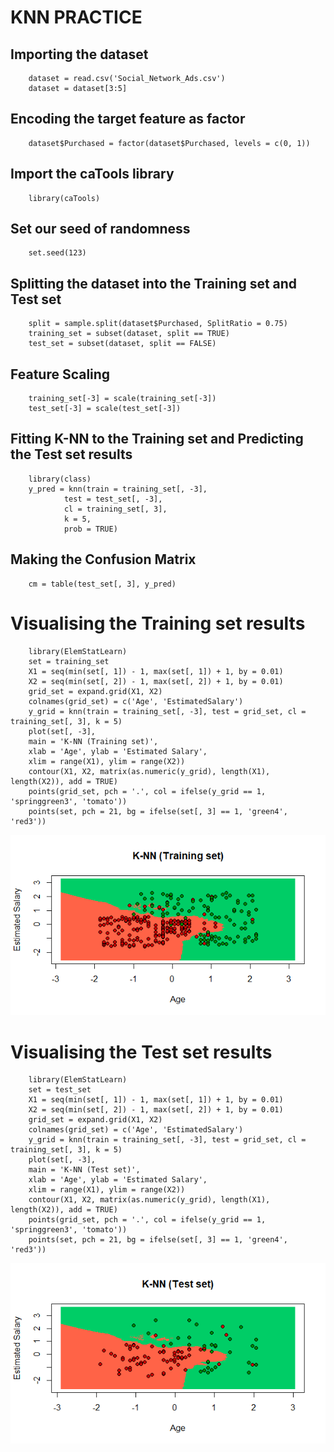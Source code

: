 # KNN PRACTICE

## Importing the dataset
        dataset = read.csv('Social_Network_Ads.csv')
        dataset = dataset[3:5]

## Encoding the target feature as factor
        dataset$Purchased = factor(dataset$Purchased, levels = c(0, 1))

## Import the caTools library
        library(caTools)

## Set our seed of randomness
        set.seed(123)

## Splitting the dataset into the Training set and Test set
        split = sample.split(dataset$Purchased, SplitRatio = 0.75)
        training_set = subset(dataset, split == TRUE)
        test_set = subset(dataset, split == FALSE)

## Feature Scaling
        training_set[-3] = scale(training_set[-3])
        test_set[-3] = scale(test_set[-3])

## Fitting K-NN to the Training set and Predicting the Test set results
        library(class)
        y_pred = knn(train = training_set[, -3],
                test = test_set[, -3],
                cl = training_set[, 3],
                k = 5,
                prob = TRUE)

## Making the Confusion Matrix
        cm = table(test_set[, 3], y_pred)

# Visualising the Training set results
        library(ElemStatLearn)
        set = training_set
        X1 = seq(min(set[, 1]) - 1, max(set[, 1]) + 1, by = 0.01)
        X2 = seq(min(set[, 2]) - 1, max(set[, 2]) + 1, by = 0.01)
        grid_set = expand.grid(X1, X2)
        colnames(grid_set) = c('Age', 'EstimatedSalary')
        y_grid = knn(train = training_set[, -3], test = grid_set, cl = training_set[, 3], k = 5)
        plot(set[, -3],
        main = 'K-NN (Training set)',
        xlab = 'Age', ylab = 'Estimated Salary',
        xlim = range(X1), ylim = range(X2))
        contour(X1, X2, matrix(as.numeric(y_grid), length(X1), length(X2)), add = TRUE)
        points(grid_set, pch = '.', col = ifelse(y_grid == 1, 'springgreen3', 'tomato'))
        points(set, pch = 21, bg = ifelse(set[, 3] == 1, 'green4', 'red3'))

![Training set](https://github.com/ThunderboltMonkey/DataMining/blob/unit_3/Unit_3/Practices/K-NN/TrainingSetKnn.png)

# Visualising the Test set results
        library(ElemStatLearn)
        set = test_set
        X1 = seq(min(set[, 1]) - 1, max(set[, 1]) + 1, by = 0.01)
        X2 = seq(min(set[, 2]) - 1, max(set[, 2]) + 1, by = 0.01)
        grid_set = expand.grid(X1, X2)
        colnames(grid_set) = c('Age', 'EstimatedSalary')
        y_grid = knn(train = training_set[, -3], test = grid_set, cl = training_set[, 3], k = 5)
        plot(set[, -3],
        main = 'K-NN (Test set)',
        xlab = 'Age', ylab = 'Estimated Salary',
        xlim = range(X1), ylim = range(X2))
        contour(X1, X2, matrix(as.numeric(y_grid), length(X1), length(X2)), add = TRUE)
        points(grid_set, pch = '.', col = ifelse(y_grid == 1, 'springgreen3', 'tomato'))
        points(set, pch = 21, bg = ifelse(set[, 3] == 1, 'green4', 'red3'))

![Test Set](https://github.com/ThunderboltMonkey/DataMining/blob/unit_3/Unit_3/Practices/K-NN/TestSetKnn.png)
